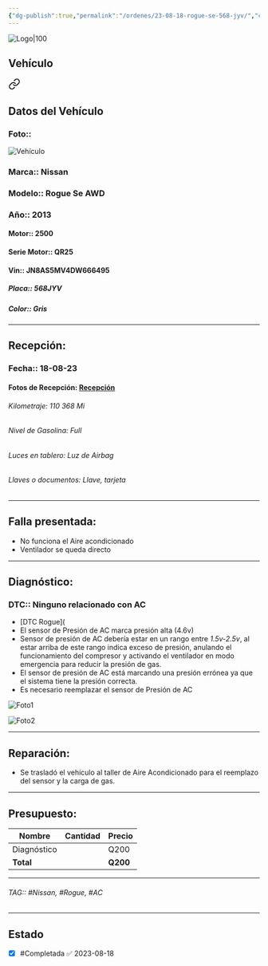 ```yaml
---
{"dg-publish":true,"permalink":"/ordenes/23-08-18-rogue-se-568-jyv/","created":"","updated":""}
---
```


![Logo|100](http://drive.google.com/uc?export=view&id=137fl3TIZ0-PU8b-Pt0bsjclwHub_u78G)

## Vehículo

<div class="transclusion internal-embed is-loaded"><a class="markdown-embed-link" href="/vehiculos/nissan/rogue-se-568-jyv/#datos-del-vehiculo" aria-label="Open link"><svg xmlns="http://www.w3.org/2000/svg" width="24" height="24" viewBox="0 0 24 24" fill="none" stroke="currentColor" stroke-width="2" stroke-linecap="round" stroke-linejoin="round" class="svg-icon lucide-link"><path d="M10 13a5 5 0 0 0 7.54.54l3-3a5 5 0 0 0-7.07-7.07l-1.72 1.71"></path><path d="M14 11a5 5 0 0 0-7.54-.54l-3 3a5 5 0 0 0 7.07 7.07l1.71-1.71"></path></svg></a><div class="markdown-embed">



## Datos del Vehículo 
### Foto:: 
![Vehículo](http://drive.google.com/uc?export=view&id=15BZraB5vZLzqmZdFUAZppH57nkY7wtji)


### Marca:: Nissan
### Modelo:: Rogue Se AWD
### Año:: 2013
#### Motor:: 2500
#### Serie Motor:: QR25
#### Vin:: JN8AS5MV4DW666495
##### Placa:: 568JYV
##### Color:: Gris
---


</div></div>


## Recepción:
### Fecha:: 18-08-23
#### Fotos de Recepción: [Recepción](https://carrosgt.vercel.app/recepcion/18-08-23-rogue-se-568-jyv-recepcion/)


###### Kilometraje: 110 368 Mi
###### Nivel de Gasolina: Full
###### Luces en tablero: Luz de Airbag
###### Llaves o documentos: Llave, tarjeta

---

## Falla presentada:
- No funciona el Aire acondicionado 
- Ventilador se queda directo


---

## Diagnóstico:
### DTC:: Ninguno relacionado con AC

- [DTC Rogue](
- El sensor de Presión de AC marca presión alta (4.6v)
- Sensor de presión de AC debería estar en un rango entre *1.5v-2.5v*, al estar arriba de este rango indica exceso de presión, anulando el funcionamiento del compresor y activando el ventilador en modo emergencia para reducir la presión de gas.
- El sensor de presión de AC está marcando una presión errónea ya que el sistema tiene la presión correcta.
- Es necesario reemplazar el sensor de Presión de AC

![Foto1](http://drive.google.com/uc?export=view&id=15C_EtJp9fS0TqG5szGBfQQwIih06hBLu)

![Foto2](http://drive.google.com/uc?export=view&id=15EFtptLs5OxGEwxH_0e5HyY1dYZ48p86)

---
## Reparación:
- Se trasladó el vehículo al taller de Aire Acondicionado para el reemplazo del sensor y la carga de gas.

---

## Presupuesto:

| Nombre | Cantidad | Precio |
| ------ | -------- | ------ |
|     Diagnóstico   |          |    Q200    |
| **Total**       |        |    **Q200**    |

---

###### TAG:: #Nissan, #Rogue, #AC 

---

## Estado

- [x] #Completada ✅ 2023-08-18